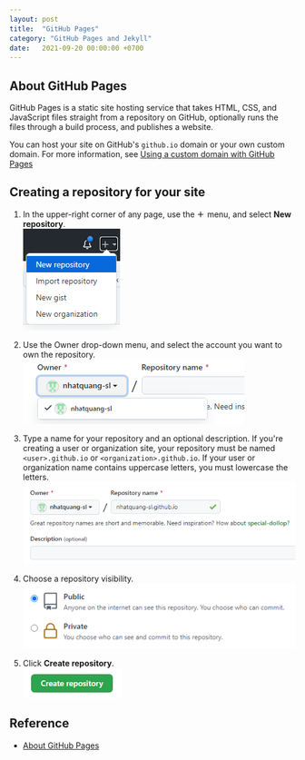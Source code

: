```yaml
---
layout: post
title:  "GitHub Pages"
category: "GitHub Pages and Jekyll"
date:   2021-09-20 00:00:00 +0700
---
```



## About GitHub Pages
GitHub Pages is a static site hosting service that takes HTML, CSS, and JavaScript files straight from a repository on GitHub, optionally runs the files through a build process, and publishes a website.

You can host your site on GitHub's `github.io` domain or your own custom domain. For more information, see [Using a custom domain with GitHub Pages](https://docs.github.com/en/pages/configuring-a-custom-domain-for-your-github-pages-site)


## Creating a repository for your site
1. In the upper-right corner of any page, use the <svg xmlns="http://www.w3.org/2000/svg" xmlns:xlink="http://www.w3.org/1999/xlink" aria-hidden="true" role="img" style="vertical-align: -0.125em;" width="1em" height="1em" preserveAspectRatio="xMidYMid meet" viewBox="0 0 16 16"><path fill-rule="evenodd" d="M7.75 2a.75.75 0 0 1 .75.75V7h4.25a.75.75 0 1 1 0 1.5H8.5v4.25a.75.75 0 1 1-1.5 0V8.5H2.75a.75.75 0 0 1 0-1.5H7V2.75A.75.75 0 0 1 7.75 2z" fill="currentColor"/></svg> menu, and select **New repository**.  
![repo-create](../../assets/img/github-pages-and-jekyll/repo-create.png)

2. Use the Owner drop-down menu, and select the account you want to own the repository.  
![create-repository-owner](../../assets/img/github-pages-and-jekyll/create-repository-owner.png)

3. Type a name for your repository and an optional description. If you're creating a user or organization site, your repository must be named `<user>.github.io` or `<organization>.github.io`. If your user or organization name contains uppercase letters, you must lowercase the letters.
![create-repository-name-pages](../../assets/img/github-pages-and-jekyll/create-repository-name-pages.png)

4. Choose a repository visibility.  
![create-repository-public-private](../../assets/img/github-pages-and-jekyll/create-repository-public-private.png)

5. Click **Create repository**.  
![create-repository-button](../../assets/img/github-pages-and-jekyll/create-repository-button.png)


## Reference
- [About GitHub Pages](https://docs.github.com/en/pages/getting-started-with-github-pages/about-github-pages)